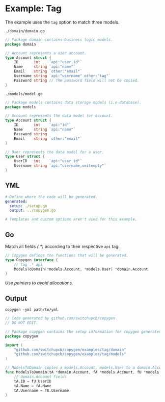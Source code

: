 # Example: Tag

The example uses the `tag` option to match three models.

`./domain/domain.go`

```go
// Package domain contains business logic models.
package domain

// Account represents a user account.
type Account struct {
	ID       int    `api:"user_id"`
	Name     string `api:"name"`
	Email    string `other:"email"`
	Username string `api:"username" other:"tag"`
	Password string // The password field will not be copied.
}
```

`./models/model.go`

```go
// Package models contains data storage models (i.e database).
package models

// Account represents the data model for account.
type Account struct {
	ID       int    `api:"id"`
	Name     string `api:"name"`
	Password string
	Email    string `other:"email"`
}

// User represents the data model for a user.
type User struct {
	UserID   int    `api:"user_id"`
	Username string `api:"username,omitempty"`
}
```

## YML

```yml
# Define where the code will be generated.
generated:
  setup: ./setup.go
  output: ../copygen.go

# Templates and custom options aren't used for this example.
```

## Go

Match all fields _(.*)_ according to their respective `api` tag.

```go
// Copygen defines the functions that will be generated.
type Copygen interface {
	// tag .* api
	ModelsToDomain(*models.Account, *models.User) *domain.Account
}
```

_Use pointers to avoid allocations._

## Output

`copygen -yml path/to/yml`

```go
// Code generated by github.com/switchupcb/copygen
// DO NOT EDIT.

// Package copygen contains the setup information for copygen generated code.
package copygen

import (
	"github.com/switchupcb/copygen/examples/tag/domain"
	"github.com/switchupcb/copygen/examples/tag/models"
)

// ModelsToDomain copies a models.Account, models.User to a domain.Account.
func ModelsToDomain(tA *domain.Account, fA *models.Account, fU *models.User) {
	// domain.Account fields
	tA.ID = fU.UserID
	tA.Name = fA.Name
	tA.Username = fU.Username
}
```